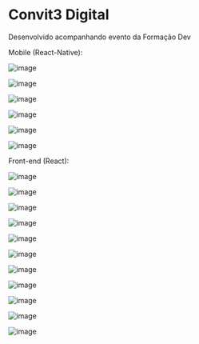 # Convit3 Digital

Desenvolvido acompanhando evento da Formação Dev

Mobile (React-Native):

![image](https://github.com/user-attachments/assets/b8ab34a1-1e3e-425c-b901-f79cea5daa95)

![image](https://github.com/user-attachments/assets/737de107-51be-4596-a8a0-6feebdae4a08)

![image](https://github.com/user-attachments/assets/cacf9f60-968c-464a-981e-a0aad481f87f)

![image](https://github.com/user-attachments/assets/2c06be40-5fbc-4530-a52b-f28c0e862979)

![image](https://github.com/user-attachments/assets/61192493-322a-43a1-9745-f0d93252e849)

![image](https://github.com/user-attachments/assets/c95e50bf-cc12-47c3-bb0d-ce6b600e40da)

Front-end (React):

![image](https://github.com/user-attachments/assets/49bfda78-ff28-464d-8053-31e9e85a51de)

![image](https://github.com/user-attachments/assets/6d868d62-fcd4-4fea-9703-db414382c18a)

![image](https://github.com/user-attachments/assets/03ef0366-a4d5-464a-872c-a211fa1e4f03)

![image](https://github.com/user-attachments/assets/59de5f18-b9de-4658-b1fa-ebac3179a1f2)

![image](https://github.com/user-attachments/assets/40c358c3-a165-4af9-ba77-7969765ea4d9)

![image](https://github.com/user-attachments/assets/7deb659e-33c6-4a03-ac91-0d492f46c567)

![image](https://github.com/user-attachments/assets/ccdf9a4d-acbc-46ac-8df6-aebcc607f7d1)

![image](https://github.com/user-attachments/assets/7039e757-e707-4bc2-a409-158a32967cb3)

![image](https://github.com/user-attachments/assets/3e9bed14-ca8a-4d85-86fb-1d23d12d56bb)

![image](https://github.com/user-attachments/assets/05d7f2ae-a4b0-43a7-a34b-d7d793b31ba3)

![image](https://github.com/user-attachments/assets/cd510d42-d12c-4424-a8b3-ddb1eca0755e)

